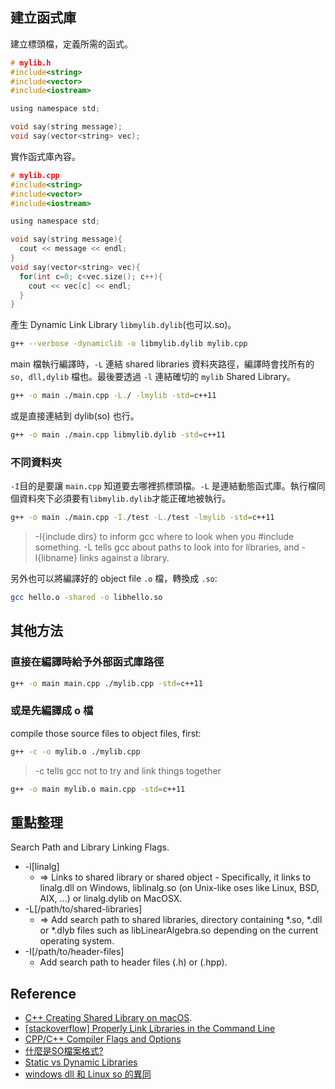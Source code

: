 ## 建立函式庫
建立標頭檔，定義所需的函式。
```c
# mylib.h
#include<string>
#include<vector>
#include<iostream>

using namespace std;

void say(string message);
void say(vector<string> vec);
```

實作函式庫內容。
```c
# mylib.cpp
#include<string>
#include<vector>
#include<iostream>

using namespace std;

void say(string message){
  cout << message << endl;
}
void say(vector<string> vec){
  for(int c=0; c<vec.size(); c++){
    cout << vec[c] << endl;
  }
}
```

產生 Dynamic Link Library `libmylib.dylib`(也可以.so)。

```sh
g++ --verbose -dynamiclib -o libmylib.dylib mylib.cpp
```

main 檔執行編譯時，`-L` 連結 shared libraries 資料夾路徑，編譯時會找所有的 `so, dll,dylib` 檔也。最後要透過 `-l` 連結確切的 `mylib` Shared Library。
```sh
g++ -o main ./main.cpp -L./ -lmylib -std=c++11
```

或是直接連結到 dylib(so) 也行。

```sh
g++ -o main ./main.cpp libmylib.dylib -std=c++11
```


### 不同資料夾
`-I`目的是要讓 `main.cpp` 知道要去哪裡抓標頭檔。`-L` 是連結動態函式庫。執行檔同個資料夾下必須要有`libmylib.dylib`才能正確地被執行。

```sh
g++ -o main ./main.cpp -I./test -L./test -lmylib -std=c++11
```

> -I{include dirs} to inform gcc where to look when you #include something.
> -L tells gcc about paths to look into for libraries, and -l{libname} links against a library.

另外也可以將編譯好的 object file `.o` 檔，轉換成 `.so`:

```sh
gcc hello.o -shared -o libhello.so
```

## 其他方法
### 直接在編譯時給予外部函式庫路徑

```sh
g++ -o main main.cpp ./mylib.cpp -std=c++11 
```

### 或是先編譯成 o 檔
compile those source files to object files, first:

```sh
g++ -c -o mylib.o ./mylib.cpp
```
> -c tells gcc not to try and link things together

```sh
g++ -o main mylib.o main.cpp -std=c++11
```


## 重點整理
Search Path and Library Linking Flags.
- -l[linalg]
  - => Links to shared library or shared object - Specifically, it links to linalg.dll on Windows, liblinalg.so (on Unix-like oses like Linux, BSD, AIX, …) or linalg.dylib on MacOSX.
- -L[/path/to/shared-libraries]
  - => Add search path to shared libraries, directory containing *.so, *.dll or *.dlyb files such as libLinearAlgebra.so depending on the current operating system.
- -I[/path/to/header-files]
  - Add search path to header files (.h) or (.hpp).

## Reference
- [C++ Creating Shared Library on macOS](https://www.youtube.com/watch?v=PRUR_bN3r-E).
- [[stackoverflow] Properly Link Libraries in the Command Line](https://stackoverflow.com/questions/33110118/properly-link-libraries-in-the-command-line)
- [CPP/C++ Compiler Flags and Options](https://caiorss.github.io/C-Cpp-Notes/compiler-flags-options.html)
- [什麼是SO檔案格式?](https://template.city/so/)
- [Static vs Dynamic Libraries](https://www.bogotobogo.com/cplusplus/libraries.php)
- [windows dll 和 Linux so 的異同](https://www.796t.com/content/1546146567.html)
